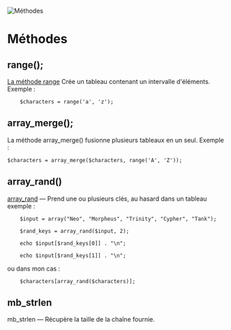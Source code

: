 ![Méthodes](https://kinsta.com/fr/wp-content/uploads/sites/4/2020/03/tutoriels-php-1024x512.png)# Méthodesrange();-[La méthode range](https://www.php.net/manual/fr/function.range.php) Crée un tableau contenant un intervalle d'éléments.Exemple :        $characters = range('a', 'z');array_merge();-La méthode array_merge() fusionne plusieurs tableaux en un seul.Exemple :     $characters = array_merge($characters, range('A', 'Z'));array_rand()-[array_rand](https://www.php.net/manual/fr/function.array-rand.php) — Prend une ou plusieurs clés, au hasard dans un tableau exemple :         $input = array("Neo", "Morpheus", "Trinity", "Cypher", "Tank");                $rand_keys = array_rand($input, 2);                echo $input[$rand_keys[0]] . "\n";                echo $input[$rand_keys[1]] . "\n";ou dans mon cas :         $characters[array_rand($characters)];mb_strlen-mb_strlen — Récupère la taille de la chaîne fournie.